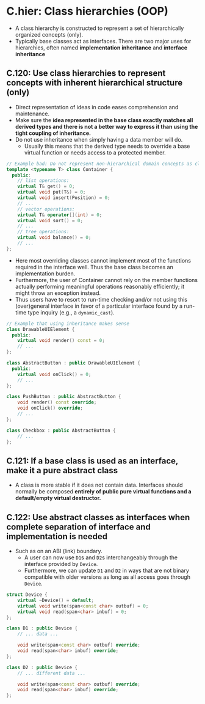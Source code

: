 # C.hier: Class hierarchies (OOP)
- A class hierarchy is constructed to represent a set of hierarchically organized concepts (only).
- Typically base classes act as interfaces. There are two major uses for hierarchies, often named **implementation inheritance** and **interface inheritance**

## C.120: Use class hierarchies to represent concepts with inherent hierarchical structure (only)
- Direct representation of ideas in code eases comprehension and maintenance.
- Make sure the **idea represented in the base class exactly matches all derived types and there is not a better way to express it than using the tight coupling of inheritance.**
- Do not use inheritance when simply having a data member will do.
  - Usually this means that the derived type needs to override a base virtual function or needs access to a protected member.
```cpp
// Example bad: Do not represent non-hierarchical domain concepts as class hierarchies.
template <typename T> class Container {
  public:
    // list operations:
    virtual T& get() = 0;
    virtual void put(T&) = 0;
    virtual void insert(Position) = 0;
    // ...
    // vector operations:
    virtual T& operator[](int) = 0;
    virtual void sort() = 0;
    // ...
    // tree operations:
    virtual void balance() = 0;
    // ...
};
```
- Here most overriding classes cannot implement most of the functions required in the interface well. Thus the base class becomes an implementation burden.
- Furthermore, the user of Container cannot rely on the member functions actually performing meaningful operations reasonably efficiently; it might throw an exception instead.
- Thus users have to resort to run-time checking and/or not using this (over)general interface in favor of a particular interface found by a run-time type inquiry (e.g., a `dynamic_cast`).

```cpp
// Example that using inheritance makes sense
class DrawableUIElement {
  public:
    virtual void render() const = 0;
    // ...
};

class AbstractButton : public DrawableUIElement {
  public:
    virtual void onClick() = 0;
    // ...
};

class PushButton : public AbstractButton {
    void render() const override;
    void onClick() override;
    // ...
};

class Checkbox : public AbstractButton {
    // ...
};
```

## C.121: If a base class is used as an interface, make it a pure abstract class
- A class is more stable if it does not contain data. Interfaces should normally be composed **entirely of public pure virtual functions and a default/empty virtual destructor.**

## C.122: Use abstract classes as interfaces when complete separation of interface and implementation is needed
- Such as on an ABI (link) boundary.
  - A user can now use `D1`s and `D2`s interchangeably through the interface provided by `Device`. 
  - Furthermore, we can update `D1` and `D2` in ways that are not binary compatible with older versions as long as all access goes through `Device`.
```cpp
struct Device {
    virtual ~Device() = default;
    virtual void write(span<const char> outbuf) = 0;
    virtual void read(span<char> inbuf) = 0;
};

class D1 : public Device {
    // ... data ...

    void write(span<const char> outbuf) override;
    void read(span<char> inbuf) override;
};

class D2 : public Device {
    // ... different data ...

    void write(span<const char> outbuf) override;
    void read(span<char> inbuf) override;
};
```
